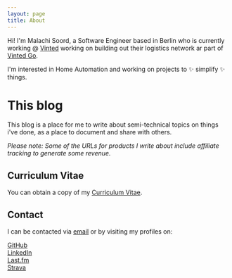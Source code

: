 ```yaml
---
layout: page
title: About
---
```


Hi! I'm Malachi Soord, a Software Engineer based in Berlin who is currently working @ [Vinted](https://www.vinted.com) working on building out their logistics network ar part of [Vinted Go](https://vintedgo.com).

I'm interested in Home Automation and working on projects to ✨ simplify ✨ things.

# This blog

This blog is a place for me to write about semi-technical topics on things i've done, as a place to document and share with others.

_Please note: Some  of the URLs for products I write about include affiliate tracking to generate some revenue._

## Curriculum Vitae

You can obtain a copy of my [Curriculum Vitae](https://drive.google.com/file/d/1Yv_4Rq18fYQeweoPlshqvqgG0S28OI2k/view).

## Contact

I can be contacted via <a href="mailto:{{site.author.email}}">email</a> or by visiting my profiles on:

<div class="wrapper">
	<div class="item">
		<a href="https://github.com/inverse/">
			<div class="icon">
				<i class="fab fa-3x fa-github"></i>
			</div>
			GitHub
		</a>
	</div>
	<div class="item">
		<a href="https://www.linkedin.com/in/malachisoord">
			<div class="icon">
				<i class="fab fa-3x fa-linkedin"></i>
			</div>
			LinkedIn
		</a>
	</div>
	<div class="item">
		<a href="https://last.fm/user/inverse.chi">
			<div class="icon">
				<i class="fab fa-3x fa-lastfm"></i>
			</div>
			Last.fm
		</a>
	</div>
	<div class="item">
		<a href="https://www.strava.com/athletes/1126714">
			<div class="icon">
				<i class="fab fa-3x fa-strava"></i>
			</div>
			Strava
		</a>
	</div>
</div>
